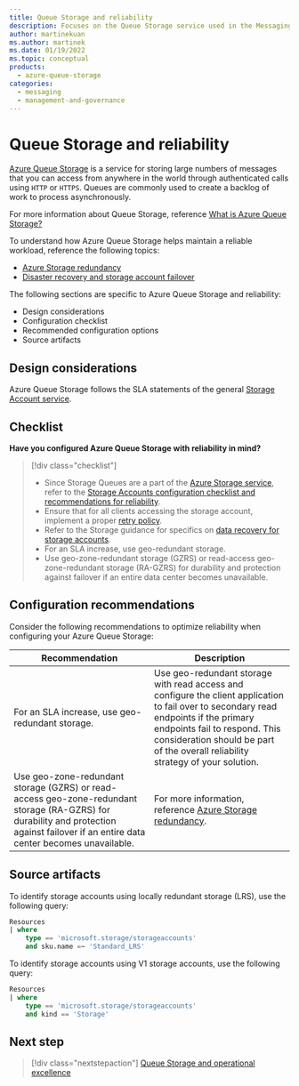 ```yaml
---
title: Queue Storage and reliability
description: Focuses on the Queue Storage service used in the Messaging solution to provide best-practice, configuration recommendations, and design considerations related to Reliability.
author: martinekuan
ms.author: martinek
ms.date: 01/19/2022
ms.topic: conceptual
products:
  - azure-queue-storage
categories:
  - messaging
  - management-and-governance
---
```


# Queue Storage and reliability

[Azure Queue Storage](/azure/storage/queues/storage-queues-introduction) is a service for storing large numbers of messages that you can access from anywhere in the world through authenticated calls using `HTTP` or `HTTPS`. Queues are commonly used to create a backlog of work to process asynchronously.

For more information about Queue Storage, reference [What is Azure Queue Storage?](/azure/storage/queues/storage-queues-introduction)

To understand how Azure Queue Storage helps maintain a reliable workload, reference the following topics:

- [Azure Storage redundancy](/azure/storage/common/storage-redundancy?toc=/azure/storage/queues/toc.json)
- [Disaster recovery and storage account failover](/azure/storage/common/storage-disaster-recovery-guidance?toc=/azure/storage/queues/toc.json)

The following sections are specific to Azure Queue Storage and reliability:

- Design considerations
- Configuration checklist
- Recommended configuration options
- Source artifacts

## Design considerations

Azure Queue Storage follows the SLA statements of the general [Storage Account service](https://azure.microsoft.com/support/legal/sla/storage/v1_5/).

## Checklist

**Have you configured Azure Queue Storage with reliability in mind?**

> [!div class="checklist"]
> - Since Storage Queues are a part of the [Azure Storage service](/azure/storage/common/storage-account-overview?toc=/azure/storage/blobs/toc.json), refer to the [Storage Accounts configuration checklist and recommendations for reliability](../../storage/storage-accounts/reliability.md).
> - Ensure that for all clients accessing the storage account, implement a proper [retry policy](/azure/architecture/best-practices/retry-service-specific#azure-storage).
> - Refer to the Storage guidance for specifics on [data recovery for storage accounts](/azure/storage/common/storage-disaster-recovery-guidance?toc=/azure/storage/blobs/toc.json).
> - For an SLA increase, use geo-redundant storage.
> - Use geo-zone-redundant storage (GZRS) or read-access geo-zone-redundant storage (RA-GZRS) for durability and protection against failover if an entire data center becomes unavailable.

## Configuration recommendations

Consider the following recommendations to optimize reliability when configuring your Azure Queue Storage:

|Recommendation|Description|
|--------------|-----------|
|For an SLA increase, use geo-redundant storage.|Use geo-redundant storage with read access and configure the client application to fail over to secondary read endpoints if the primary endpoints fail to respond. This consideration should be part of the overall reliability strategy of your solution.|
|Use geo-zone-redundant storage (GZRS) or read-access geo-zone-redundant storage (RA-GZRS) for durability and protection against failover if an entire data center becomes unavailable.|For more information, reference [Azure Storage redundancy](/azure/storage/common/storage-redundancy).|

## Source artifacts

To identify storage accounts using locally redundant storage (LRS), use the following query:

```sql
Resources
| where
    type == 'microsoft.storage/storageaccounts'
    and sku.name =~ 'Standard_LRS'
```

To identify storage accounts using V1 storage accounts, use the following query:

```sql
Resources
| where
    type == 'microsoft.storage/storageaccounts'
    and kind == 'Storage'
```

## Next step

> [!div class="nextstepaction"]
> [Queue Storage and operational excellence](operational-excellence.md)